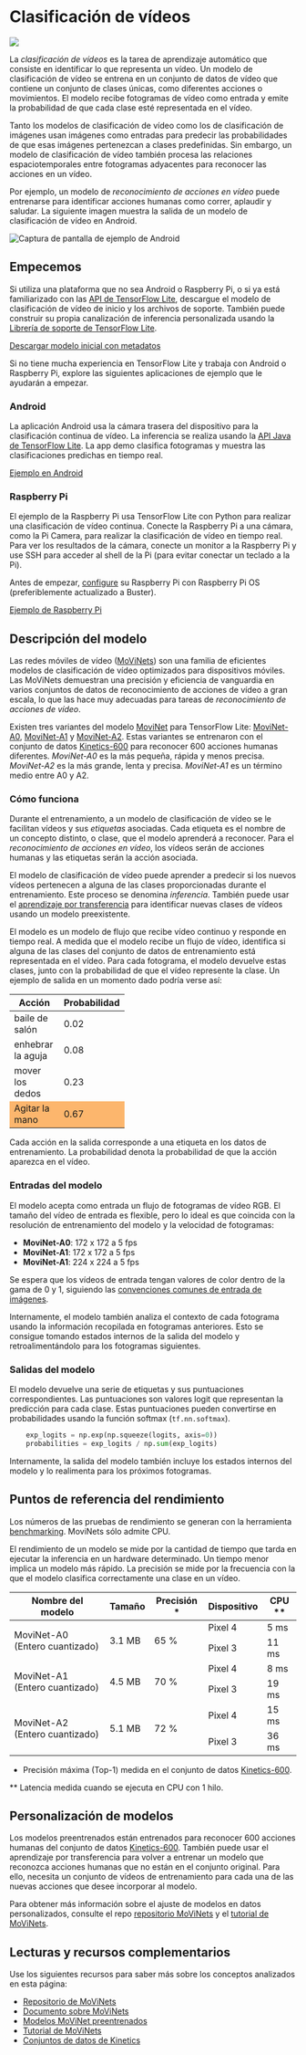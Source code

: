# Clasificación de vídeos

<img src="../images/video.png" class="attempt-right">

La *clasificación de vídeos* es la tarea de aprendizaje automático que consiste en identificar lo que representa un vídeo. Un modelo de clasificación de vídeo se entrena en un conjunto de datos de vídeo que contiene un conjunto de clases únicas, como diferentes acciones o movimientos. El modelo recibe fotogramas de vídeo como entrada y emite la probabilidad de que cada clase esté representada en el vídeo.

Tanto los modelos de clasificación de vídeo como los de clasificación de imágenes usan imágenes como entradas para predecir las probabilidades de que esas imágenes pertenezcan a clases predefinidas. Sin embargo, un modelo de clasificación de vídeo también procesa las relaciones espaciotemporales entre fotogramas adyacentes para reconocer las acciones en un vídeo.

Por ejemplo, un modelo de *reconocimiento de acciones en vídeo* puede entrenarse para identificar acciones humanas como correr, aplaudir y saludar. La siguiente imagen muestra la salida de un modelo de clasificación de vídeo en Android.

<img src="https://storage.googleapis.com/download.tensorflow.org/models/tflite/screenshots/push-up-classification.gif" alt="Captura de pantalla de ejemplo de Android">

## Empecemos

Si utiliza una plataforma que no sea Android o Raspberry Pi, o si ya está familiarizado con las [API de TensorFlow Lite](https://www.tensorflow.org/api_docs/python/tf/lite), descargue el modelo de clasificación de vídeo de inicio y los archivos de soporte. También puede construir su propia canalización de inferencia personalizada usando la [Librería de soporte de TensorFlow Lite](../../inference_with_metadata/lite_support).

<a class="button button-primary" href="https://tfhub.dev/tensorflow/lite-model/movinet/a0/stream/kinetics-600/classification/tflite/int8/1">Descargar modelo inicial con metadatos</a>

Si no tiene mucha experiencia en TensorFlow Lite y trabaja con Android o Raspberry Pi, explore las siguientes aplicaciones de ejemplo que le ayudarán a empezar.

### Android

La aplicación Android usa la cámara trasera del dispositivo para la clasificación continua de vídeo. La inferencia se realiza usando la [API Java de TensorFlow Lite](https://www.tensorflow.org/lite/api_docs/java/org/tensorflow/lite/package-summary). La app demo clasifica fotogramas y muestra las clasificaciones predichas en tiempo real.

<a class="button button-primary" href="https://github.com/tensorflow/examples/tree/master/lite/examples/video_classification/android">Ejemplo en Android</a>

### Raspberry Pi

El ejemplo de la Raspberry Pi usa TensorFlow Lite con Python para realizar una clasificación de vídeo continua. Conecte la Raspberry Pi a una cámara, como la Pi Camera, para realizar la clasificación de vídeo en tiempo real. Para ver los resultados de la cámara, conecte un monitor a la Raspberry Pi y use SSH para acceder al shell de la Pi (para evitar conectar un teclado a la Pi).

Antes de empezar, [configure](https://projects.raspberrypi.org/en/projects/raspberry-pi-setting-up) su Raspberry Pi con Raspberry Pi OS (preferiblemente actualizado a Buster).

<a class="button button-primary" href="https://github.com/tensorflow/examples/tree/master/lite/examples/video_classification/raspberry_pi%20">Ejemplo de Raspberry Pi</a>

## Descripción del modelo

Las redes móviles de vídeo ([MoViNets](https://github.com/tensorflow/models/tree/master/official/projects/movinet)) son una familia de eficientes modelos de clasificación de vídeo optimizados para dispositivos móviles. Las MoViNets demuestran una precisión y eficiencia de vanguardia en varios conjuntos de datos de reconocimiento de acciones de vídeo a gran escala, lo que las hace muy adecuadas para tareas de *reconocimiento de acciones de vídeo*.

Existen tres variantes del modelo [MoviNet](https://tfhub.dev/s?deployment-format=lite&q=movinet) para TensorFlow Lite: [MoviNet-A0](https://tfhub.dev/tensorflow/movinet/a0/stream/kinetics-600/classification), [MoviNet-A1](https://tfhub.dev/tensorflow/movinet/a1/stream/kinetics-600/classification) y [MoviNet-A2](https://tfhub.dev/tensorflow/movinet/a2/stream/kinetics-600/classification). Estas variantes se entrenaron con el conjunto de datos [Kinetics-600](https://arxiv.org/abs/1808.01340) para reconocer 600 acciones humanas diferentes. *MoviNet-A0* es la más pequeña, rápida y menos precisa. *MoviNet-A2* es la más grande, lenta y precisa. *MoviNet-A1* es un término medio entre A0 y A2.

### Cómo funciona

Durante el entrenamiento, a un modelo de clasificación de vídeo se le facilitan vídeos y sus *etiquetas* asociadas. Cada etiqueta es el nombre de un concepto distinto, o clase, que el modelo aprenderá a reconocer. Para el *reconocimiento de acciones en vídeo*, los vídeos serán de acciones humanas y las etiquetas serán la acción asociada.

El modelo de clasificación de vídeo puede aprender a predecir si los nuevos vídeos pertenecen a alguna de las clases proporcionadas durante el entrenamiento. Este proceso se denomina *inferencia*. También puede usar el [aprendizaje por transferencia](https://colab.research.google.com/github/tensorflow/models/blob/master/official/projects/movinet/movinet_tutorial.ipynb) para identificar nuevas clases de vídeos usando un modelo preexistente.

El modelo es un modelo de flujo que recibe vídeo continuo y responde en tiempo real. A medida que el modelo recibe un flujo de vídeo, identifica si alguna de las clases del conjunto de datos de entrenamiento está representada en el vídeo. Para cada fotograma, el modelo devuelve estas clases, junto con la probabilidad de que el vídeo represente la clase. Un ejemplo de salida en un momento dado podría verse así:

<table style="width: 40%;">
  <thead>
    <tr>
      <th>Acción</th>
      <th>Probabilidad</th>
    </tr>
  </thead>
  <tbody>
    <tr>
      <td>baile de salón</td>
      <td>0.02</td>
    </tr>
    <tr>
      <td>enhebrar la aguja</td>
      <td>0.08</td>
    </tr>
    <tr>
      <td>mover los dedos</td>
      <td>0.23</td>
    </tr>
    <tr>
      <td style="background-color: #fcb66d;">Agitar la mano</td>
      <td style="background-color: #fcb66d;">0.67</td>
    </tr>
  </tbody>
</table>

Cada acción en la salida corresponde a una etiqueta en los datos de entrenamiento. La probabilidad denota la probabilidad de que la acción aparezca en el vídeo.

### Entradas del modelo

El modelo acepta como entrada un flujo de fotogramas de vídeo RGB. El tamaño del vídeo de entrada es flexible, pero lo ideal es que coincida con la resolución de entrenamiento del modelo y la velocidad de fotogramas:

- **MoviNet-A0**: 172 x 172 a 5 fps
- **MoviNet-A1**: 172 x 172 a 5 fps
- **MoviNet-A1**: 224 x 224 a 5 fps

Se espera que los vídeos de entrada tengan valores de color dentro de la gama de 0 y 1, siguiendo las [convenciones comunes de entrada de imágenes](https://www.tensorflow.org/hub/common_signatures/images#input).

Internamente, el modelo también analiza el contexto de cada fotograma usando la información recopilada en fotogramas anteriores. Esto se consigue tomando estados internos de la salida del modelo y retroalimentándolo para los fotogramas siguientes.

### Salidas del modelo

El modelo devuelve una serie de etiquetas y sus puntuaciones correspondientes. Las puntuaciones son valores logit que representan la predicción para cada clase. Estas puntuaciones pueden convertirse en probabilidades usando la función softmax (`tf.nn.softmax`).

```python
    exp_logits = np.exp(np.squeeze(logits, axis=0))
    probabilities = exp_logits / np.sum(exp_logits)
```

Internamente, la salida del modelo también incluye los estados internos del modelo y lo realimenta para los próximos fotogramas.

## Puntos de referencia del rendimiento

Los números de las pruebas de rendimiento se generan con la herramienta [benchmarking](https://www.tensorflow.org/lite/performance/measurement). MoviNets sólo admite CPU.

El rendimiento de un modelo se mide por la cantidad de tiempo que tarda en ejecutar la inferencia en un hardware determinado. Un tiempo menor implica un modelo más rápido. La precisión se mide por la frecuencia con la que el modelo clasifica correctamente una clase en un vídeo.

<table>
  <thead>
    <tr>
      <th>Nombre del modelo</th>
      <th>Tamaño</th>
      <th>Precisión *</th>
      <th>Dispositivo</th>
      <th>CPU **</th>
    </tr>
  </thead>
  <tr>
    <td rowspan="2"> MoviNet-A0 (Entero cuantizado)</td>
    <td rowspan="2">       3.1 MB</td>
    <td rowspan="2">65 %</td>
    <td>Pixel 4</td>
    <td>5 ms</td>
  </tr>
   <tr>
    <td>Pixel 3</td>
    <td>11 ms</td>
  </tr>
    <tr>
    <td rowspan="2"> MoviNet-A1 (Entero cuantizado)</td>
    <td rowspan="2">       4.5 MB</td>
    <td rowspan="2">70 %</td>
    <td>Pixel 4</td>
    <td>8 ms</td>
  </tr>
   <tr>
    <td>Pixel 3</td>
    <td>19 ms</td>
  </tr>
      <tr>
    <td rowspan="2"> MoviNet-A2 (Entero cuantizado)</td>
    <td rowspan="2">       5.1 MB</td>
    <td rowspan="2">72 %</td>
    <td>Pixel 4</td>
    <td>15 ms</td>
  </tr>
   <tr>
    <td>Pixel 3</td>
    <td>36 ms</td>
  </tr>
</table>

* Precisión máxima (Top-1) medida en el conjunto de datos [Kinetics-600](https://arxiv.org/abs/1808.01340).

** Latencia medida cuando se ejecuta en CPU con 1 hilo.

## Personalización de modelos

Los modelos preentrenados están entrenados para reconocer 600 acciones humanas del conjunto de datos [Kinetics-600](https://arxiv.org/abs/1808.01340). También puede usar el aprendizaje por transferencia para volver a entrenar un modelo que reconozca acciones humanas que no están en el conjunto original. Para ello, necesita un conjunto de vídeos de entrenamiento para cada una de las nuevas acciones que desee incorporar al modelo.

Para obtener más información sobre el ajuste de modelos en datos personalizados, consulte el repo [repositorio MoViNets](https://github.com/tensorflow/models/tree/master/official/projects/movinet) y el [tutorial de MoViNets](https://colab.research.google.com/github/tensorflow/models/blob/master/official/projects/movinet/movinet_tutorial.ipynb).

## Lecturas y recursos complementarios

Use los siguientes recursos para saber más sobre los conceptos analizados en esta página:

- [Repositorio de MoViNets](https://github.com/tensorflow/models/tree/master/official/projects/movinet)
- [Documento sobre MoViNets](https://arxiv.org/abs/2103.11511)
- [Modelos MoViNet preentrenados](https://tfhub.dev/s?deployment-format=lite&q=movinet)
- [Tutorial de MoViNets](https://colab.research.google.com/github/tensorflow/models/blob/master/official/projects/movinet/movinet_tutorial.ipynb)
- [Conjuntos de datos de Kinetics](https://deepmind.com/research/open-source/kinetics)
